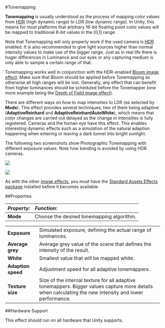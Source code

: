 #Tonemapping


__Tonemapping__ is usually understood as the process of mapping color values from [HDR](HDR) (high dynamic range) to LDR (low dynamic range). In Unity, this means for most platforms that arbitrary 16-bit floating point color values will be mapped to traditional 8-bit values in the [0,1] range.

Note that Tonemapping will only properly work if the used camera is [HDR](HDR) enabled. It is also recommended to give light sources higher than normal intensity values to make use of the bigger range. Just as in real life there is huger differences in Luminance and our eyes or any capturing medium is only able to sample a certain range of that. 

Tonemapping works well in conjunction with the HDR-enabled [Bloom image effect](script-Bloom). Make sure that Bloom should be applied before Tonemapping as otherwise all high ranges will be lost. Generally, any effect that can benefit from higher luminances should be scheduled before the Tonemapper (one more example being the [Depth of Field image effect](script-DepthOfField)).

There are different ways on how to map intensities to LDR (as selected by __Mode__). This effect provides several techniques, two of them being adaptive (__AdaptiveReinhard__ and __AdaptiveReinhardAutoWhite__), which means that color changes are carried out delayed as the change in intensities is fully registered. Cameras and the human eye have this effect. This enables interesting dynamic effects such as a simulation of the natural adaption happening when entering or leaving a dark tunnel into bright sunlight.

The following two screenshots show Photographic Tonemapping with different exposure values. Note how banding is avoided by using HDR cameras.


![](../uploads/ImageEffects/Photographics.png) 



![](../uploads/ImageEffects/Photographics2.png) 

As with the other [image effects](comp-ImageEffects), you must have the [Standard Assets Effects package](HOWTO-InstallStandardAssets) installed before it becomes available.

##Properties

|**_Property:_** |**_Function:_** |
|:---|:---|
|__Mode__ |Choose the desired tonemapping algorithm.|


| | |
|:---|:---|
|__Exposure__ |Simulated exposure, defining the actual range of luminances.|
|__Average grey__ |Average grey value of the scene that defines the intensity of the result.|
|__White__ |Smallest value that will be mapped white.|
|__Adaption speed__ |Adjustment speed for all adaptive tonemappers.|
|__Texture size__ |Size of the internal texture for all adaptive tonemappers. Bigger values capture more details when calculating the new intensity and lower performance.|

##Hardware Support

This effect should run on all hardware that Unity supports.

